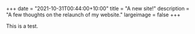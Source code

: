 +++
date = "2021-10-31T00:44:00+10:00"
title = "A new site!"
description = "A few thoughts on the relaunch of my website."
largeimage = false
+++

This is a test.